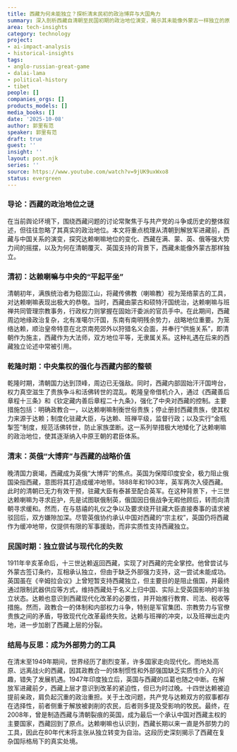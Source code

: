 ```yaml
---
title: 西藏为何未能独立？探析清末民初的政治博弈与大国角力
summary: 深入剖析西藏自清朝至民国初期的政治地位演变，揭示其未能像外蒙古一样独立的原因，以及英俄“大博弈”时代下西藏的复杂处境。
area: tech-insights
category: technology
project:
- ai-impact-analysis
- historical-insights
tags:
- anglo-russian-great-game
- dalai-lama
- political-history
- tibet
people: []
companies_orgs: []
products_models: []
media_books: []
date: '2025-10-08'
author: 郭里有范
speaker: 郭里有范
draft: true
guest: ''
insight: ''
layout: post.njk
series: ''
source: https://www.youtube.com/watch?v=9jUK9uxWxo8
status: evergreen
---
```

### 导论：西藏的政治地位之谜

在当前舆论环境下，围绕西藏问题的讨论常聚焦于与共产党的斗争或历史的整体叙述，但往往忽略了其真实的政治地位。本文将重点梳理从清朝到解放军进藏前，西藏与中国关系的演变，探究达赖喇嘛地位的变化、西藏在满、蒙、英、俄等强大势力间的摇摆，以及为何在清朝覆灭、英国支持的背景下，西藏未能像外蒙古那样独立。

### 清初：达赖喇嘛与中央的“平起平坐”

清朝初年，满族统治者为稳固江山，将藏传佛教（喇嘛教）视为笼络蒙古的工具，对达赖喇嘛表现出极大的恭敬。当时，西藏由蒙古和硕特汗国统治，达赖喇嘛与班禅共同管理宗教事务，行政权力则掌握在固始汗委派的官员手中。在此期间，西藏周边地缘政治复杂，北有准噶尔汗国，东南有南明残余势力，战略地位重要。为笼络达赖，顺治皇帝特意在北京南苑郊外以狩猎名义会面，并奉行“供施关系”，即清朝作为施主，西藏作为大法师，双方地位平等，无隶属关系。这种礼遇在后来的西藏独立论述中常被引用。

### 乾隆时期：中央集权的强化与西藏内部的整顿

乾隆时期，清朝国力达到顶峰，周边已无强敌。同时，西藏内部固始汗汗国垮台，权力真空滋生了贵族争斗和活佛转世的混乱。乾隆皇帝借机介入，通过《西藏善后章程十三条》和《钦定藏内善后章程二十九条》，强化了中央对西藏的控制。主要措施包括：明确政教合一，以达赖喇嘛制衡世俗贵族；停止册封西藏贵族，使其权力来源于达赖；制度化驻藏大臣，与达赖、班禅平级，监督行政；以及实行“金瓶掣签”制度，规范活佛转世，防止家族垄断。这一系列举措极大地矮化了达赖喇嘛的政治地位，使其逐渐纳入中原王朝的君臣体系。

### 清末：英俄“大博弈”与西藏的战略价值

晚清国力衰竭，西藏成为英俄“大博弈”的焦点。英国为保障印度安全，极力阻止俄国染指西藏，意图将其打造成缓冲地带。1888年和1903年，英军两次入侵西藏。此时的清朝已无力有效干预，驻藏大臣有泰甚至配合英军。在这种背景下，十三世达赖喇嘛为寻求庇护，先是试图联俄制英，俄国因日俄战争无暇他顾后，转而向清朝寻求缓和。然而，在与慈禧的礼仪之争以及要求绕开驻藏大臣直接奏事的请求被驳回后，双方嫌隙加深。尽管英俄协约承认中国对西藏的“宗主权”，英国仍将西藏作为缓冲地带，仅提供有限的军事援助，而非实质性支持西藏独立。

### 民国时期：独立尝试与现代化的失败

1911年辛亥革命后，十三世达赖返回西藏，实现了对西藏的完全掌控。他曾尝试与外蒙古签订条约，互相承认独立，但由于缺乏外部强力支持，这一尝试未能成功。英国虽在《辛姆拉会议》上曾短暂支持西藏独立，但主要目的是阻止俄国，并最终通过限制武器供应等方式，维持西藏处于名义上归中国、实际上受英国影响的半独立状态。达赖也意识到西藏现代化改革的必要性，并开始推行教育、司法、税收等措施。然而，政教合一的体制和内部权力斗争，特别是军官集团、宗教势力与官僚贵族之间的矛盾，导致现代化改革最终失败。达赖与班禅的冲突，以及班禅出走内地，进一步加剧了西藏上层的分裂。

### 结局与反思：成为外部势力的工具

在清末至1949年期间，世界经历了剧烈变革，许多国家走向现代化。而地处高原、远离战火的西藏，因其政教合一的体制惯性和外部强国缺乏实质性介入的兴趣，错失了发展机遇。1947年印度独立后，英国与西藏的瓜葛也随之中断。在解放军进藏前夕，西藏上层才意识到改革的紧迫性，但已为时过晚。十四世达赖被迫提前亲政，肩负起沉重的政治重担。关于土改问题，共产党与达赖双方的叙事都存在选择性，前者侧重于解放被剥削的农民，后者则多提及受影响的牧民。最终，在2008年，曾是制造西藏与清朝裂痕的英国，成为最后一个承认中国对西藏主权的主要国家，西藏回到了原点。达赖喇嘛也认识到，西藏长期以来一直是外部势力的工具，因此在80年代末将主张从独立转变为自治。这段历史深刻揭示了西藏在复杂国际格局下的真实处境。